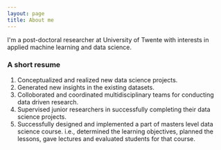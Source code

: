 ```yaml
---
layout: page
title: About me
---
```


I'm a post-doctoral researcher at University of Twente with interests in applied machine learning and data science. 

### A short resume

1. Conceptualized and realized new data science projects.
2. Generated new insights in the existing datasets.
3. Colloborated and coordinated multidisciplinary teams for conducting data driven research.
4. Supervised junior researchers in successfully completing their data science projects.
5. Successfully designed and implemented a part of masters level data science course. i.e., determined the learning objectives, planned the lessons, gave  lectures and evaluated students for that course.
